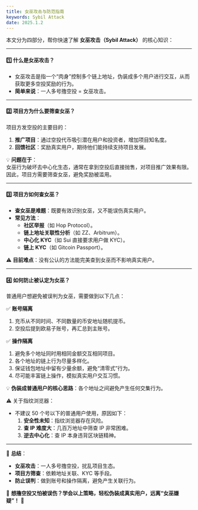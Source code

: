 ```yaml
---
title: 女巫攻击与防范指南
keywords: Sybil Attack
date: 2025.1.2
---
```

本文分为四部分，帮你快速了解 **女巫攻击（Sybil Attack）** 的核心知识：

---

#### **1️⃣ 什么是女巫攻击？**

- 女巫攻击是指一个“肉身”控制多个链上地址，伪装成多个用户进行交互，从而获取更多空投奖励的行为。
- **简单来说**：一人多号撸空投 = 女巫攻击。

---

#### **2️⃣ 项目方为什么要筛查女巫？**

项目方发空投的主要目的：

1. **推广项目**：通过空投代币吸引潜在用户和投资者，增加项目知名度。
2. **回馈社区**：奖励真实用户，期待他们能持续支持项目发展。

💡 **问题在于**：  
女巫行为破坏去中心化生态，通常在拿到空投后直接抛售，对项目推广效果有限。因此，项目方需要筛查女巫，避免奖励被滥用。

---

#### **3️⃣ 项目方如何查女巫？**

- **查女巫是难题**：既要有效识别女巫，又不能误伤真实用户。
- **常见方法**：
    - **社区举报**（如 Hop Protocol）。
    - **链上地址关联性分析**（如 ZZ、Arbitrum）。
    - **中心化 KYC**（如 Sui 直接要求用户做 KYC）。
    - **链上 KYC**（如 Gitcoin Passport）。

⚠️ **目前难点**：没有公认的方法能完美查到女巫而不影响真实用户。

---

#### **4️⃣ 如何防止被认定为女巫？**

普通用户想避免被误判为女巫，需要做到以下几点：

✅ **账号隔离**

1. 充币从不同时间、不同数量的币安地址随机提币。
2. 空投后提到欧易子账号，再汇总到主账号。

✅ **操作隔离**

1. 避免多个地址同时用相同金额交互相同项目。
2. 各个地址的链上行为尽量多样化。
3. 保证钱包地址中留有少量余额，避免“清零式”行为。
4. 尽可能丰富链上操作，模拟真实用户交互习惯。

💡 **伪装成普通用户的核心思路**：各个地址之间避免产生任何交集行为。

⚠️ 关于指纹浏览器：

- 不建议 50 个号以下的普通用户使用，原因如下：
    1. **安全性未知**：指纹浏览器存在风险。
    2. **查 IP 难度大**：几百万地址中筛查 IP 非常困难。
    3. **逆去中心化**：查 IP 本身违背区块链精神。

---

🎯 **总结**：

- **女巫攻击**：一人多号撸空投，扰乱项目生态。
- **项目方筛查**：依赖地址关联、KYC 等手段。
- **防止误判**：做到账号和操作隔离，避免产生关联行为。

🔐 **想撸空投又怕被误伤？学会以上策略，轻松伪装成真实用户，远离“女巫嫌疑”！** 🚀
